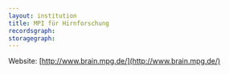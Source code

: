 ```yaml
---
layout: institution
title: MPI für Hirnforschung
recordsgraph: 
storagegraph: 
---
```


Website: [http://www.brain.mpg.de/](http://www.brain.mpg.de/)
